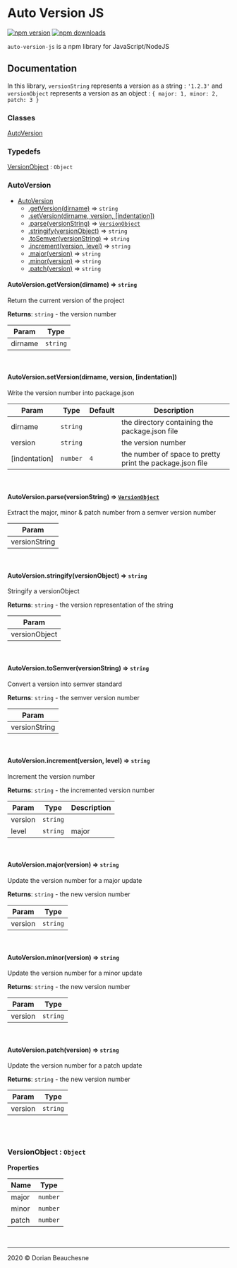 # Auto Version JS

[![npm version](https://badge.fury.io/js/%40dorianb%2Flogger-js.svg)](https://badge.fury.io/js/%40dorianb%2Flogger-js)
[![npm downloads](https://badgen.net/npm/dt/@dorianb/logger-js)](https://www.npmjs.com/package/@dorianb/logger-js)

`auto-version-js` is a npm library for JavaScript/NodeJS

## Documentation

In this library, `versionString` represents a version as a string : `'1.2.3'` and `versionObject` represents a version as an object : `{ major: 1, minor: 2, patch: 3 }`

### Classes

<dl>
<dt><a href="#AutoVersion">AutoVersion</a></dt>
<dd></dd>
</dl>

### Typedefs

<dl>
<dt><a href="#VersionObject">VersionObject</a> : <code>Object</code></dt>
<dd></dd>
</dl>

<a name="AutoVersion"></a>

### AutoVersion
<!-- Empty to hide the `**Kind**` tag in documentation -->

* [AutoVersion](#AutoVersion)
    * [.getVersion(dirname)](#AutoVersion.getVersion) ⇒ <code>string</code>
    * [.setVersion(dirname, version, [indentation])](#AutoVersion.setVersion)
    * [.parse(versionString)](#AutoVersion.parse) ⇒ [<code>VersionObject</code>](#VersionObject)
    * [.stringify(versionObject)](#AutoVersion.stringify) ⇒ <code>string</code>
    * [.toSemver(versionString)](#AutoVersion.toSemver) ⇒ <code>string</code>
    * [.increment(version, level)](#AutoVersion.increment) ⇒ <code>string</code>
    * [.major(version)](#AutoVersion.major) ⇒ <code>string</code>
    * [.minor(version)](#AutoVersion.minor) ⇒ <code>string</code>
    * [.patch(version)](#AutoVersion.patch) ⇒ <code>string</code>

<a name="AutoVersion.getVersion"></a>

#### AutoVersion.getVersion(dirname) ⇒ <code>string</code>
Return the current version of the project

<!-- Empty to hide the `**Kind**` tag in documentation -->
**Returns**: <code>string</code> - the version number  

| Param | Type |
| --- | --- |
| dirname | <code>string</code> | 

<br />
<a name="AutoVersion.setVersion"></a>

#### AutoVersion.setVersion(dirname, version, [indentation])
Write the version number into package.json

<!-- Empty to hide the `**Kind**` tag in documentation -->

| Param | Type | Default | Description |
| --- | --- | --- | --- |
| dirname | <code>string</code> |  | the directory containing the package.json file |
| version | <code>string</code> |  | the version number |
| [indentation] | <code>number</code> | <code>4</code> | the number of space to pretty print the package.json file |

<br />
<a name="AutoVersion.parse"></a>

#### AutoVersion.parse(versionString) ⇒ [<code>VersionObject</code>](#VersionObject)
Extract the major, minor & patch number from a semver version number

<!-- Empty to hide the `**Kind**` tag in documentation -->

| Param |
| --- |
| versionString | 

<br />
<a name="AutoVersion.stringify"></a>

#### AutoVersion.stringify(versionObject) ⇒ <code>string</code>
Stringify a versionObject

<!-- Empty to hide the `**Kind**` tag in documentation -->
**Returns**: <code>string</code> - the version representation of the string  

| Param |
| --- |
| versionObject | 

<br />
<a name="AutoVersion.toSemver"></a>

#### AutoVersion.toSemver(versionString) ⇒ <code>string</code>
Convert a version into semver standard

<!-- Empty to hide the `**Kind**` tag in documentation -->
**Returns**: <code>string</code> - the semver version number  

| Param |
| --- |
| versionString | 

<br />
<a name="AutoVersion.increment"></a>

#### AutoVersion.increment(version, level) ⇒ <code>string</code>
Increment the version number

<!-- Empty to hide the `**Kind**` tag in documentation -->
**Returns**: <code>string</code> - the incremented version number  

| Param | Type | Description |
| --- | --- | --- |
| version | <code>string</code> |  |
| level | <code>string</code> | major | minor | patch |

<br />
<a name="AutoVersion.major"></a>

#### AutoVersion.major(version) ⇒ <code>string</code>
Update the version number for a major update

<!-- Empty to hide the `**Kind**` tag in documentation -->
**Returns**: <code>string</code> - the new version number  

| Param | Type |
| --- | --- |
| version | <code>string</code> | 

<br />
<a name="AutoVersion.minor"></a>

#### AutoVersion.minor(version) ⇒ <code>string</code>
Update the version number for a minor update

<!-- Empty to hide the `**Kind**` tag in documentation -->
**Returns**: <code>string</code> - the new version number  

| Param | Type |
| --- | --- |
| version | <code>string</code> | 

<br />
<a name="AutoVersion.patch"></a>

#### AutoVersion.patch(version) ⇒ <code>string</code>
Update the version number for a patch update

<!-- Empty to hide the `**Kind**` tag in documentation -->
**Returns**: <code>string</code> - the new version number  

| Param | Type |
| --- | --- |
| version | <code>string</code> | 

<br />
<br />
<a name="VersionObject"></a>

### VersionObject : <code>Object</code>
<!-- Empty to hide the `**Kind**` tag in documentation -->
**Properties**

| Name | Type |
| --- | --- |
| major | <code>number</code> | 
| minor | <code>number</code> | 
| patch | <code>number</code> | 

<br />

* * *

2020 &copy; Dorian Beauchesne
